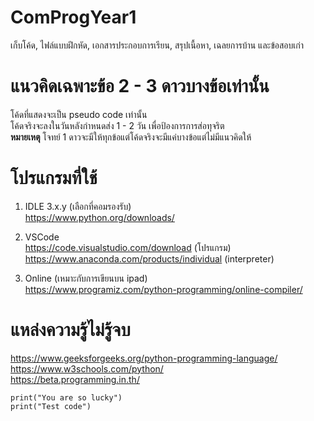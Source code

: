 # ComProgYear1
เก็บโค้ด, ไฟล์แบบฝึกหัด, เอกสารประกอบการเรียน, สรุปเนื้อหา, เฉลยการบ้าน และข้อสอบเก่า

# แนวคิดเฉพาะข้อ 2 - 3 ดาวบางข้อเท่านั้น
โค้ดที่แสดงจะเป็น pseudo code เท่านั้น\
โค้ดจริงจะลงในวันหลังกำหนดส่ง 1 - 2 วัน เพื่อป้องการการส่อทุจริต\
<b>หมายเหตุ</b> โจทย์ 1 ดาวจะมีให้ทุกข้อแต่โค้ดจริงจะมีแค่บางข้อแต่ไม่มีแนวคิดให้

# โปรแกรมที่ใช้
1. IDLE 3.x.y (เลือกที่คอมรองรับ)\
https://www.python.org/downloads/ 

2. VSCode\
https://code.visualstudio.com/download (โปรแกรม)\
https://www.anaconda.com/products/individual (interpreter)

3. Online (เหมาะกับการเขียนบน ipad)\
https://www.programiz.com/python-programming/online-compiler/ 

# แหล่งความรู้ไม่รู้จบ
https://www.geeksforgeeks.org/python-programming-language/ \
https://www.w3schools.com/python/ \
https://beta.programming.in.th/ 
```
print("You are so lucky")
print("Test code")
```
